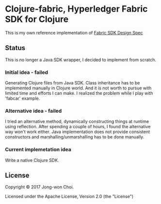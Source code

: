 # Clojure-fabric, Hyperledger Fabric SDK for Clojure
This is my own reference implementation of [Fabric SDK Design Spec](https://docs.google.com/document/d/1R5RtIBMW9fZpli37E5Li5_Q9ve3BnQ4q3gWmGZj6Sv4)

## Status
This is no longer a Java SDK wrapper, I decided to implement from scratch.

### Initial idea - failed
Generating Clojure files from Java SDK. Class inheritance has to be implemented manually in Clojure world.
And it is not worth to pursue with limited time and efforts I can make.
I realized the problem while I play with 'fabcar' example.

### Alternative idea - failed
I tried an alternative method, dynamically constructing things at runtime using reflection.
After spending a couple of hours, I found the alternative way won't work either.
Java implementation does not provide consistent constructors and marshalling/unmarshalling has to be done manually.

### Current implemetation idea
Write a native Clojure SDK.

## License
Copyright &copy; 2017 Jong-won Choi. 

Licensed under the Apache License, Version 2.0 (the "License")